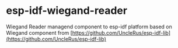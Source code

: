 # esp-idf-wiegand-reader

Wiegand Reader managend component to esp-idf platform based on Wiegand component from [https://github.com/UncleRus/esp-idf-lib](https://github.com/UncleRus/esp-idf-lib)

